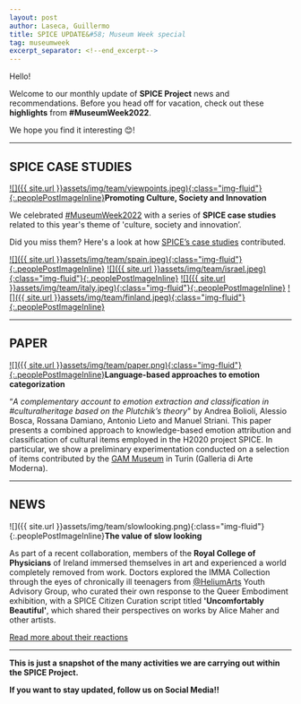 ```yaml
---
layout: post
author: Laseca, Guillermo
title: SPICE UPDATE&#58; Museum Week special
tag: museumweek
excerpt_separator: <!--end_excerpt-->
---
```


Hello!


Welcome to our monthly update of **SPICE Project** news and recommendations. Before you head off for vacation, check out these **highlights** from **#MuseumWeek2022**.
<!--end_excerpt-->
 

We hope you find it interesting 😊! 

***

## SPICE CASE STUDIES

[![]({{ site.url }}assets/img/team/viewpoints.jpeg){:class="img-fluid"}{:.peoplePostImageInline}](https://spice-h2020.eu/ireland/)**Promoting Culture, Society and Innovation**

We celebrated [#MuseumWeek2022](https://www.instagram.com/MUSEUMWEEK/) with a series of **SPICE case studies** related to this year's theme of 'culture, society and innovation’.

Did you miss them? Here's a look at how [SPICE’s case studies](https://www.instagram.com/spice_h2020/) contributed.

[![]({{ site.url }}assets/img/team/spain.jpeg){:class="img-fluid"}{:.peoplePostImageInline}](https://spice-h2020.eu/spain/)
[![]({{ site.url }}assets/img/team/israel.jpeg){:class="img-fluid"}{:.peoplePostImageInline}](https://spice-h2020.eu/israel/)
[![]({{ site.url }}assets/img/team/italy.jpeg){:class="img-fluid"}{:.peoplePostImageInline}](https://spice-h2020.eu/italy/)
[![]({{ site.url }}assets/img/team/finland.jpeg){:class="img-fluid"}{:.peoplePostImageInline}](https://spice-h2020.eu/finland/)

***

## PAPER

[![]({{ site.url }}assets/img/team/paper.png){:class="img-fluid"}{:.peoplePostImageInline}](https://twitter.com/SpiceH2020/status/1527226745484623872?s=20&t=tBaHd0LEaDRAf0vm9mfuwg)**Language-based approaches to emotion categorization**

“*A complementary account to emotion extraction and classification in #culturalheritage based on the Plutchik’s theory*" by Andrea Bolioli, Alessio Bosca, Rossana Damiano, Antonio Lieto and Manuel Striani. This paper presents a combined approach to knowledge-based emotion attribution and classification of cultural items employed in the H2020 project SPICE. In particular, we show a preliminary experimentation conducted on a selection of items contributed by the [GAM Museum](https://www.gamtorino.it/it) in Turin (Galleria di Arte Moderna).

***

## NEWS

![]({{ site.url }}assets/img/team/slowlooking.png){:class="img-fluid"}{:.peoplePostImageInline}**The value of slow looking**

As part of a recent collaboration, members of the **Royal College of Physicians** of Ireland immersed themselves in art and experienced a world completely removed from work. Doctors explored the IMMA Collection through the eyes of chronically ill teenagers from [@HeliumArts](https://twitter.com/heliumarts) Youth Advisory Group, who curated their own response to the Queer Embodiment exhibition, with a SPICE Citizen Curation script titled **'Uncomfortably Beautiful'**, which shared their perspectives on works by Alice Maher and other artists.

[Read more about their reactions](https://www.medicalindependent.ie/comment/opinion/the-art-of-healing/)

***

**This is just a snapshot of the many activities we are carrying out within the SPICE Project.**
 
**If you want to stay updated, follow us on Social Media!!**